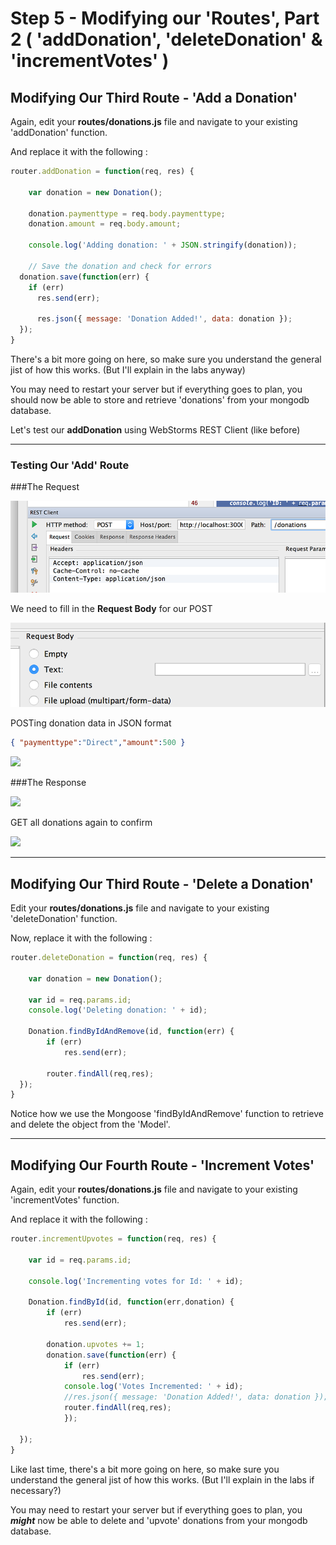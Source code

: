 # Step 5 - Modifying our 'Routes', Part 2 ( 'addDonation', 'deleteDonation' & 'incrementVotes' )

## Modifying Our Third Route - 'Add a Donation'

Again, edit your **routes/donations.js** file and navigate to your existing 'addDonation' function.

And replace it with the following :

```javascript
router.addDonation = function(req, res) {

    var donation = new Donation();
    
    donation.paymenttype = req.body.paymenttype;
    donation.amount = req.body.amount;

    console.log('Adding donation: ' + JSON.stringify(donation));
    
    // Save the donation and check for errors
  donation.save(function(err) {
    if (err)
      res.send(err);

      res.json({ message: 'Donation Added!', data: donation });
  });
}
```
There's a bit more going on here, so make sure you understand the general jist of how this works. (But I'll explain in the labs anyway)

You may need to restart your server but if everything goes to plan, you should now be able to store and retrieve 'donations' from your mongodb database.


Let's test our **addDonation** using WebStorms REST Client (like before)

---

### Testing Our 'Add' Route


###The Request

![](../lab02/images/lab02s27.png)

We need to fill in the **Request Body** for our POST

![](../lab02/images/lab02s28.png)

POSTing donation data in JSON format

~~~json
{ "paymenttype":"Direct","amount":500 }
~~~

![](../lab02/images/lab02s501.png)


###The Response

![](../lab02/images/lab02s502.png)

GET all donations again to confirm

![](../lab02/images/lab02s503.png)


---
## Modifying Our Third Route - 'Delete a Donation'

Edit your **routes/donations.js** file and navigate to your existing 'deleteDonation' function.

Now, replace it with the following :

```javascript
router.deleteDonation = function(req, res) {

    var donation = new Donation();

    var id = req.params.id;
    console.log('Deleting donation: ' + id);
    
    Donation.findByIdAndRemove(id, function(err) {
        if (err)
            res.send(err);

        router.findAll(req,res);
  });
}
```

Notice how we use the Mongoose 'findByIdAndRemove' function to retrieve and delete the object from the 'Model'.

---
## Modifying Our Fourth Route - 'Increment Votes'

Again, edit your **routes/donations.js** file and navigate to your existing 'incrementVotes' function.

And replace it with the following :

```javascript
router.incrementUpvotes = function(req, res) {

    var id = req.params.id;
    
    console.log('Incrementing votes for Id: ' + id);
    
    Donation.findById(id, function(err,donation) {
        if (err)
            res.send(err);

        donation.upvotes += 1;
        donation.save(function(err) {
            if (err)
                res.send(err);
            console.log('Votes Incremented: ' + id);
            //res.json({ message: 'Donation Added!', data: donation });
            router.findAll(req,res); 
            }); 

  });
}
```
Like last time, there's a bit more going on here, so make sure you understand the general jist of how this works. (But I'll explain in the labs if necessary?)

You may need to restart your server but if everything goes to plan, you ***might*** now be able to delete and 'upvote' donations from your mongodb database.